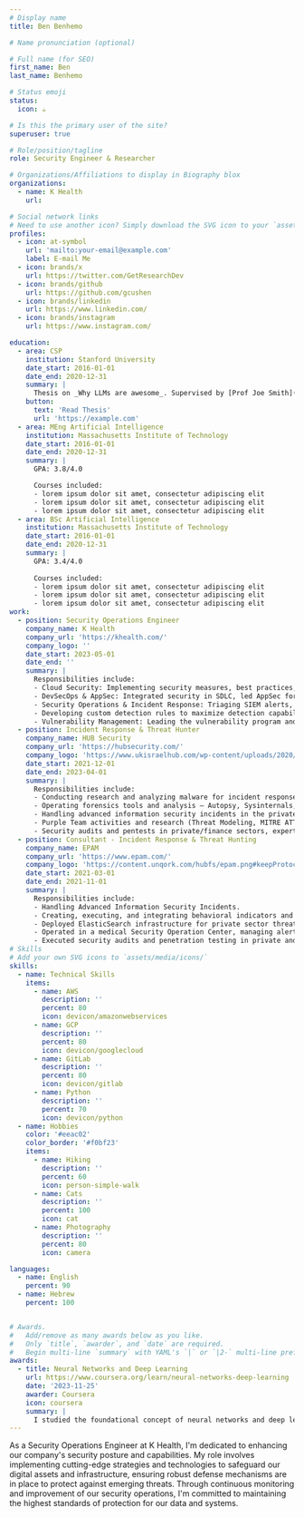```yaml
---
# Display name
title: Ben Benhemo

# Name pronunciation (optional)

# Full name (for SEO)
first_name: Ben
last_name: Benhemo

# Status emoji
status:
  icon: ☕️

# Is this the primary user of the site?
superuser: true

# Role/position/tagline
role: Security Engineer & Researcher

# Organizations/Affiliations to display in Biography blox
organizations:
  - name: K Health
    url: 

# Social network links
# Need to use another icon? Simply download the SVG icon to your `assets/media/icons/` folder.
profiles:
  - icon: at-symbol
    url: 'mailto:your-email@example.com'
    label: E-mail Me
  - icon: brands/x
    url: https://twitter.com/GetResearchDev
  - icon: brands/github
    url: https://github.com/gcushen
  - icon: brands/linkedin
    url: https://www.linkedin.com/
  - icon: brands/instagram
    url: https://www.instagram.com/

education:
  - area: CSP
    institution: Stanford University
    date_start: 2016-01-01
    date_end: 2020-12-31
    summary: |
      Thesis on _Why LLMs are awesome_. Supervised by [Prof Joe Smith](https://example.com). Presented papers at 5 IEEE conferences with the contributions being published in 2 Springer journals.
    button:
      text: 'Read Thesis'
      url: 'https://example.com'
  - area: MEng Artificial Intelligence
    institution: Massachusetts Institute of Technology
    date_start: 2016-01-01
    date_end: 2020-12-31
    summary: |
      GPA: 3.8/4.0

      Courses included:
      - lorem ipsum dolor sit amet, consectetur adipiscing elit
      - lorem ipsum dolor sit amet, consectetur adipiscing elit
      - lorem ipsum dolor sit amet, consectetur adipiscing elit
  - area: BSc Artificial Intelligence
    institution: Massachusetts Institute of Technology
    date_start: 2016-01-01
    date_end: 2020-12-31
    summary: |
      GPA: 3.4/4.0
      
      Courses included:
      - lorem ipsum dolor sit amet, consectetur adipiscing elit
      - lorem ipsum dolor sit amet, consectetur adipiscing elit
      - lorem ipsum dolor sit amet, consectetur adipiscing elit
work:
  - position: Security Operations Engineer 
    company_name: K Health 
    company_url: 'https://khealth.com/'
    company_logo: ''
    date_start: 2023-05-01
    date_end: ''
    summary: |
      Responsibilities include:
      - Cloud Security: Implementing security measures, best practices, and detection capabilities in cloud environments, primarily AWS and GCP.
      - DevSecOps & AppSec: Integrated security in SDLC, led AppSec for secure code and remediated flaws (OWASP TOP 10, Secret Scanning).
      - Security Operations & Incident Response: Triaging SIEM alerts, managing end-to-end security incident response operations, from initial detection to resolution and post-incident analysis. 
      - Developing custom detection rules to maximize detection capabilities and enhance visibility.
      - Vulnerability Management: Leading the vulnerability program and remediation process using various platforms and a ticketing service. These include Cloud Security Posture Management (CSPM), BugBounty program, AppSec findings, and open source tools.
  - position: Incident Response & Threat Hunter
    company_name: HUB Security 
    company_url: 'https://hubsecurity.com/'
    company_logo: 'https://www.ukisraelhub.com/wp-content/uploads/2020/05/logo19.jpg'
    date_start: 2021-12-01
    date_end: 2023-04-01
    summary: |
      Responsibilities include:
      - Conducting research and analyzing malware for incident response and intelligence (Static, Dynamic, and Reverse Engineering).
      - Operating forensics tools and analysis – Autopsy, Sysinternals, FTK, Volatility, Velociraptor.
      - Handling advanced information security incidents in the private sector through all phases (Preparation, Detection and Analysis, Containment Eradication and Recovery, Post-Incident Activity)
      - Purple Team activities and research (Threat Modeling, MITRE ATTACK, mimic APT TTPs).
      - Security audits and pentests in private/finance sectors, expertise in security systems (Firewalls, EDR, Anti-Virus, IDS/IPS).
  - position: Consultant - Incident Response & Threat Hunting
    company_name: EPAM
    company_url: 'https://www.epam.com/'
    company_logo: 'https://content.unqork.com/hubfs/epam.png#keepProtocol'
    date_start: 2021-03-01
    date_end: 2021-11-01
    summary: |
      Responsibilities include:
      - Handling Advanced Information Security Incidents.
      - Creating, executing, and integrating behavioral indicators and process-based defense rules for security systems (Such as Splunk, Cortex XDR, ELK, SentinelOne, and more).
      - Deployed ElasticSearch infrastructure for private sector threat hunting.
      - Operated in a medical Security Operation Center, managing alerts via IBM Qradar SIEM.
      - Executed security audits and penetration testing in private and financial sectors, experienced with Firewalls, EDR, Anti-Virus, IDS, IPS, etc.
# Skills
# Add your own SVG icons to `assets/media/icons/`
skills:
  - name: Technical Skills
    items:
      - name: AWS
        description: ''
        percent: 80
        icon: devicon/amazonwebservices
      - name: GCP
        description: ''
        percent: 80
        icon: devicon/googlecloud
      - name: GitLab
        description: ''
        percent: 80
        icon: devicon/gitlab
      - name: Python
        description: ''
        percent: 70
        icon: devicon/python
  - name: Hobbies
    color: '#eeac02'
    color_border: '#f0bf23'
    items:
      - name: Hiking
        description: ''
        percent: 60
        icon: person-simple-walk
      - name: Cats
        description: ''
        percent: 100
        icon: cat
      - name: Photography
        description: ''
        percent: 80
        icon: camera

languages:
  - name: English
    percent: 90
  - name: Hebrew
    percent: 100


# Awards.
#   Add/remove as many awards below as you like.
#   Only `title`, `awarder`, and `date` are required.
#   Begin multi-line `summary` with YAML's `|` or `|2-` multi-line prefix and indent 2 spaces below.
awards:
  - title: Neural Networks and Deep Learning
    url: https://www.coursera.org/learn/neural-networks-deep-learning
    date: '2023-11-25'
    awarder: Coursera
    icon: coursera
    summary: |
      I studied the foundational concept of neural networks and deep learning. By the end, I was familiar with the significant technological trends driving the rise of deep learning; build, train, and apply fully connected deep neural networks; implement efficient (vectorized) neural networks; identify key parameters in a neural network’s architecture; and apply deep learning to your own applications.
---
```


As a Security Operations Engineer at K Health, I'm dedicated to enhancing our company's security posture and capabilities.
My role involves implementing cutting-edge strategies and technologies to safeguard our digital assets and infrastructure, ensuring robust defense mechanisms are in place to protect against emerging threats. 
Through continuous monitoring and improvement of our security operations, I'm committed to maintaining the highest standards of protection for our data and systems.